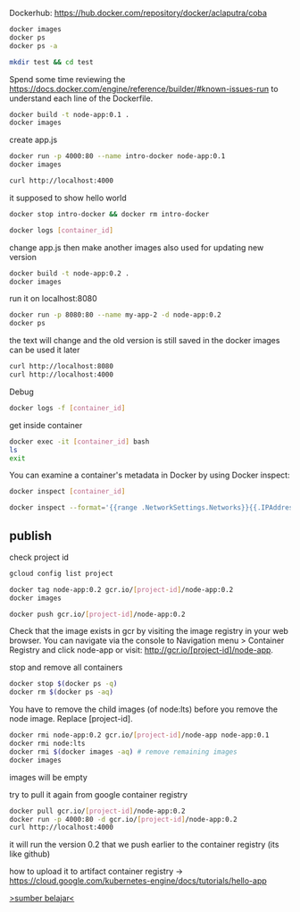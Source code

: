 Dockerhub: https://hub.docker.com/repository/docker/aclaputra/coba

```bash
docker images
docker ps
docker ps -a

mkdir test && cd test
```

Spend some time reviewing the https://docs.docker.com/engine/reference/builder/#known-issues-run to understand each line of the Dockerfile.

```bash
docker build -t node-app:0.1 .
docker images
```
create app.js
```bash
docker run -p 4000:80 --name intro-docker node-app:0.1
docker images
```

```bash
curl http://localhost:4000
```
it supposed to show hello world

```bash
docker stop intro-docker && docker rm intro-docker
```
```bash
docker logs [container_id]
```

change app.js then make another images
also used for updating new version
```bash
docker build -t node-app:0.2 .
docker images
```
run it on localhost:8080
```bash
docker run -p 8080:80 --name my-app-2 -d node-app:0.2
docker ps
```
the text will change and the old version is still saved in the docker images can be used it later
```bash
curl http://localhost:8080
curl http://localhost:4000
```
Debug
```bash
docker logs -f [container_id]
```

get inside container 
```bash
docker exec -it [container_id] bash
ls
exit
```
You can examine a container's metadata in Docker by using Docker inspect:
```bash
docker inspect [container_id]
```
```bash
docker inspect --format='{{range .NetworkSettings.Networks}}{{.IPAddress}}{{end}}' [container_id]
```

## publish
check project id
```bash
gcloud config list project
```

```bash
docker tag node-app:0.2 gcr.io/[project-id]/node-app:0.2
docker images

docker push gcr.io/[project-id]/node-app:0.2
```
Check that the image exists in gcr by visiting the image registry in your web browser. You can navigate via the console to Navigation menu > Container Registry and click node-app or visit: http://gcr.io/[project-id]/node-app.

stop and remove all containers
```bash
docker stop $(docker ps -q)
docker rm $(docker ps -aq)
```
You have to remove the child images (of node:lts) before you remove the node image. Replace [project-id].
```bash
docker rmi node-app:0.2 gcr.io/[project-id]/node-app node-app:0.1
docker rmi node:lts
docker rmi $(docker images -aq) # remove remaining images
docker images
```
images will be empty

try to pull it again from google container registry
```bash
docker pull gcr.io/[project-id]/node-app:0.2
docker run -p 4000:80 -d gcr.io/[project-id]/node-app:0.2
curl http://localhost:4000
```
it will run the version 0.2 that we push earlier to the container registry (its like github)

how to upload it to artifact container registry -> https://cloud.google.com/kubernetes-engine/docs/tutorials/hello-app

[>sumber belajar<](https://www.cloudskillsboost.google/focuses/1029?parent=catalog)